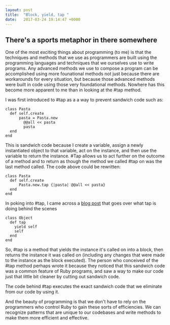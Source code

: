 ```yaml
---
layout: post
title:  "Block, yield, tap "
date:   2017-03-24 19:14:47 +0000
---
```


## There's a sports metaphor in there somewhere

One of the most exciting things about programming (to me) is that the techniques and methods that we use as programmers are built using the programming languages and techniques that we ourselves use to write programs. Any advanced methods we use to compose a program can be accomplished using more founational methods not just because there are workarounds for every situation, but because those advanced methods were built in code using those very foundational methods. Nowhere has this become more apparent to me than in looking at the #tap method. 

I was first introduced to #tap as a a way to prevent sandwich code such as: 

```
class Pasta
  def self.create 
	  pasta = Pasta.new 
		@@all << pasta
		pasta
  end
end
```

This is sandwich code because I create a variable, assign a newly instantiated object to that variable, act on the instance, and then use the variable to return the instance. #Tap allows us to act further on the outcome of a method and to return as though the method we called #tap on was the last method called. The code above could be rewritten: 
```
class Pasta
  def self.create 
	  Pasta.new.tap {|pasta| @@all << pasta}
  end
end
```

In poking into #tap, I came across a [blog post](http://seejohncode.com/2012/01/02/ruby-tap-that/) that goes over what tap is doing behind the scenes

```
class Object
  def tap
    yield self
    self
  end
end
```

So, #tap is a method that yields the instance it's called on into a block, then returns the instance it was called on (including any changes that were made to the instance as the block executed). The person who conceived of the #tap method perhaps wrote it because they noticed that this sandwich code was a common feature of Ruby programs, and saw a way to make our code just that little bit cleaner by cutting out sandwich code. 

The code behind #tap executes the exact sandwich code that we eliminate from our code by using it.

And the beauty of programming is that we don't have to rely on the programmers who control Ruby to gain these sorts of efficiencies. We can recognize patterns that are unique to our codebases and write methods to make them more efficient and effective.
